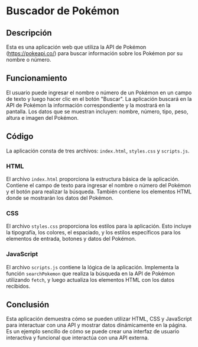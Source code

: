 # Buscador de Pokémon

## Descripción

Esta es una aplicación web que utiliza la API de Pokémon (https://pokeapi.co/) para buscar información sobre los Pokémon por su nombre o número.

## Funcionamiento

El usuario puede ingresar el nombre o número de un Pokémon en un campo de texto y luego hacer clic en el botón "Buscar". La aplicación buscará en la API de Pokémon la información correspondiente y la mostrará en la pantalla. Los datos que se muestran incluyen: nombre, número, tipo, peso, altura e imagen del Pokémon.

## Código

La aplicación consta de tres archivos: `index.html`, `styles.css` y `scripts.js`.

### HTML

El archivo `index.html` proporciona la estructura básica de la aplicación. Contiene el campo de texto para ingresar el nombre o número del Pokémon y el botón para realizar la búsqueda. También contiene los elementos HTML donde se mostrarán los datos del Pokémon.

### CSS

El archivo `styles.css` proporciona los estilos para la aplicación. Esto incluye la tipografía, los colores, el espaciado, y los estilos específicos para los elementos de entrada, botones y datos del Pokémon.

### JavaScript

El archivo `scripts.js` contiene la lógica de la aplicación. Implementa la función `searchPokemon` que realiza la búsqueda en la API de Pokémon utilizando `fetch`, y luego actualiza los elementos HTML con los datos recibidos.

## Conclusión

Esta aplicación demuestra cómo se pueden utilizar HTML, CSS y JavaScript para interactuar con una API y mostrar datos dinámicamente en la página. Es un ejemplo sencillo de cómo se puede crear una interfaz de usuario interactiva y funcional que interactúa con una API externa.

